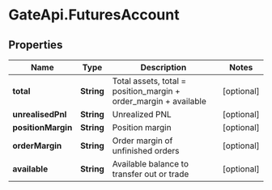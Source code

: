 # GateApi.FuturesAccount

## Properties
Name | Type | Description | Notes
------------ | ------------- | ------------- | -------------
**total** | **String** | Total assets, total &#x3D; position_margin + order_margin + available | [optional] 
**unrealisedPnl** | **String** | Unrealized PNL | [optional] 
**positionMargin** | **String** | Position margin | [optional] 
**orderMargin** | **String** | Order margin of unfinished orders | [optional] 
**available** | **String** | Available balance to transfer out or trade | [optional] 


